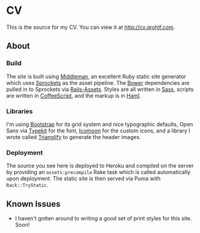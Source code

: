 # CV
This is the source for my CV. You can view it at http://cv.qrohlf.com.

## About

### Build
The site is built using [Middleman](http://middlemanapp.com), an excellent Ruby static site generator which uses [Sprockets](https://github.com/sstephenson/sprockets) as the asset pipeline. The [Bower](http://bower.io) dependencies are pulled in to Sprockets via [Rails-Assets](https://rails-assets.org). Styles are all written in [Sass](http://sass-lang.com), scripts are written in [CoffeeScript](http://coffeescript.org), and the markup is in [Haml](http://haml.info).

### Libraries
I'm using [Bootstrap](http://getbootstrap.com) for its grid system and nice typographic defaults, Open Sans via [Typekit](https://edgewebfonts.adobe.com) for the font, [Icomoon](https://icomoon.io) for the custom icons, and a library I wrote called [Trianglify](http://qrohlf.com/trianglify/) to generate the header images.

### Deployment
The source you see here is deployed to Heroku and compiled on the server by providing an `assets:precompile` Rake task which is called automatically upon deployment. The static site is then served via Puma with `Rack::TryStatic`.

## Known Issues
- I haven't gotten around to writing a good set of print styles for this site. Soon!
